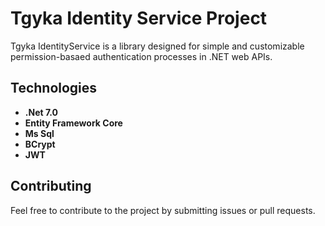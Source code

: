 # Tgyka Identity Service Project

Tgyka IdentityService is a library designed for simple and customizable permission-basaed authentication processes in .NET web APIs.

## Technologies
- **.Net 7.0**
- **Entity Framework Core**
- **Ms Sql**
- **BCrypt**
- **JWT**

## Contributing

Feel free to contribute to the project by submitting issues or pull requests.
